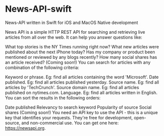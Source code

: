 # News-API-swift
News-API written in Swift for iOS and MacOS Native development


News API is a simple HTTP REST API for searching and retrieving live articles from all over the web. It can help you answer questions like:

What top stories is the NY Times running right now?
What new articles were published about the next iPhone today?
Has my company or product been mentioned or reviewed by any blogs recently?
How many social shares has an article received? (Coming soon!)
You can search for articles with any combination of the following criteria:

Keyword or phrase. Eg: find all articles containing the word 'Microsoft'.
Date published. Eg: find all articles published yesterday.
Source name. Eg: find all articles by 'TechCrunch'.
Source domain name. Eg: find all articles published on nytimes.com.
Language. Eg: find all articles written in English.
You can sort the results in the following orders:

Date published
Relevancy to search keyword
Popularity of source
Social shares (Coming soon!)
You need an API key to use the API - this is a unique key that identifies your requests. They're free for development, open-source, and non-commercial use. You can get one here: https://newsapi.org.
